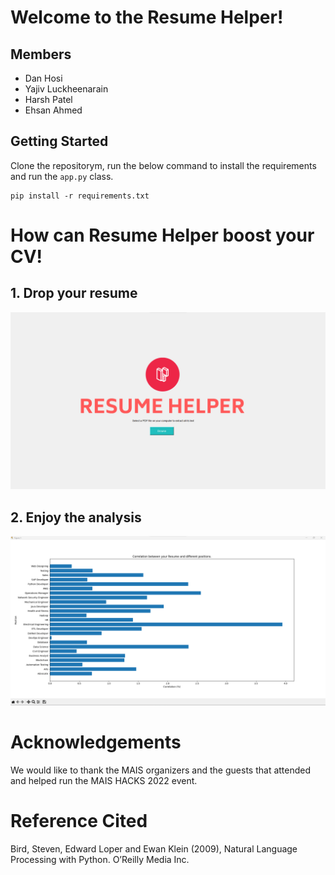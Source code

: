 # Welcome to the Resume Helper!

## Members
* Dan Hosi
* Yajiv Luckheenarain
* Harsh Patel
* Ehsan Ahmed

## Getting Started
Clone the repositorym, run the below command to install the requirements and run the `app.py` class.
```
pip install -r requirements.txt
```

# How can Resume Helper boost your CV!
## 1. Drop your resume
![A test image](https://github.com/Danh4160/mais-hacks-2022/blob/main/resume_parser/pics/gui.png)


## 2. Enjoy the analysis
![Analysis](https://github.com/Danh4160/mais-hacks-2022/blob/main/resume_parser/pics/barGraph.png)


# Acknowledgements
We would like to thank the MAIS organizers and the guests that attended and helped run the MAIS HACKS 2022 event.

# Reference Cited
Bird, Steven, Edward Loper and Ewan Klein (2009), Natural Language Processing with Python. O’Reilly Media Inc.
